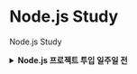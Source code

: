 # Node.js Study

Node.js Study

<details>

<summary><b>Node.js 프로젝트 투입 일주일 전</b></summary>

> - [x] Ch 01. Node.js

> - [x] Ch 02. 개발환경 구성

> - [x] Ch 03. 서버 프로그램을 위한 자바스크립트

> - [x] Ch 04. Node.js 시작하기

> - [x] [Ch 05. Node.js 내장 모듈과 객체](https://github.com/ding-co/node-js-study/tree/main/code/ch05)

> - [x] [Ch 06. json-server 이용하기](https://github.com/ding-co/node-js-study/tree/main/code/ch06/json-server)

> - [x] [Ch 07. Express로 웹 서버 구축하기](https://github.com/ding-co/node-js-study/tree/main/code/ch07)

> - [x] [Ch 08. 데이터베이스 사용하기](https://github.com/ding-co/node-js-study/tree/main/code/ch08)

> - [ ] [Ch 09. 애플리케이션 운영과 고성능 웹을 위한 Node.js](https://github.com/ding-co/node-js-study/tree/main/code/ch09)

> - [ ] [Ch 10. Node.js 미니 프로젝트: 제품 판매 웹앱 구현](https://github.com/ding-co/node-js-study/tree/main/code/ch10)

</details>
